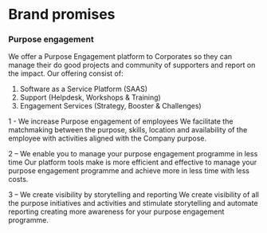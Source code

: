 <h1 style="margin-top: 2em;">Brand promises</h1>

### Purpose engagement

We offer a Purpose Engagement platform to Corporates so they can manage their do good projects and community of supporters and report on the impact. Our offering consist of:
1.	Software as a Service Platform (SAAS)
2.	Support (Helpdesk, Workshops & Training)
3.	Engagement Services (Strategy, Booster & Challenges)

1 - We increase Purpose engagement of employees
We facilitate the matchmaking between the purpose, skills, location and availability of the employee with activities aligned with the Company purpose.

2 – We enable you to manage your purpose engagement programme in less time
Our platform tools make is more efficient and effective to manage your purpose engagement programme and achieve more in less time with less costs. 

3 – We create visibility by storytelling and reporting
We create visibility of all the purpose initiatives and activities and stimulate storytelling and automate reporting creating more awareness for your purpose engagement programme.